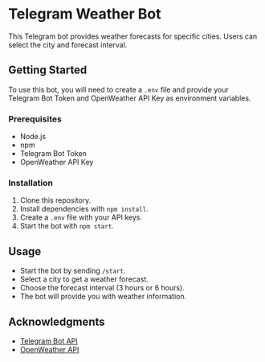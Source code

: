 # Telegram Weather Bot

This Telegram bot provides weather forecasts for specific cities. Users can select the city and forecast interval.

## Getting Started

To use this bot, you will need to create a `.env` file and provide your Telegram Bot Token and OpenWeather API Key as environment variables.

### Prerequisites

- Node.js
- npm
- Telegram Bot Token
- OpenWeather API Key

### Installation

1. Clone this repository.
2. Install dependencies with `npm install`.
3. Create a `.env` file with your API keys.
4. Start the bot with `npm start`.

## Usage

- Start the bot by sending `/start`.
- Select a city to get a weather forecast.
- Choose the forecast interval (3 hours or 6 hours).
- The bot will provide you with weather information.

## Acknowledgments

- [Telegram Bot API](https://core.telegram.org/bots/api)
- [OpenWeather API](https://openweathermap.org/api)

